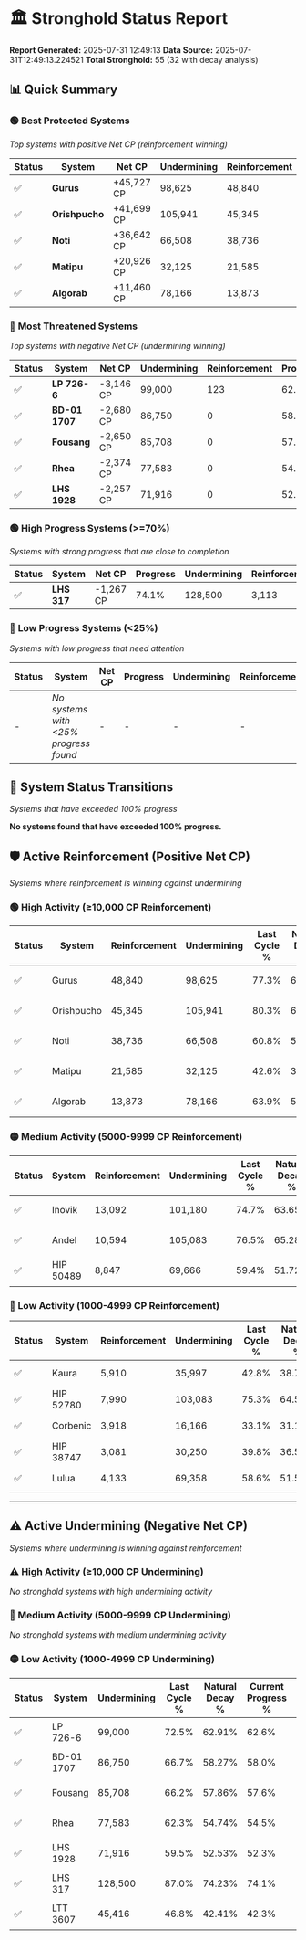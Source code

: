 # 🏛️ Stronghold Status Report

**Report Generated:** 2025-07-31 12:49:13
**Data Source:** 2025-07-31T12:49:13.224521
**Total Stronghold:** 55 (32 with decay analysis)

## 📊 Quick Summary

### 🟢 **Best Protected Systems**
*Top systems with positive Net CP (reinforcement winning)*

| Status | System | Net CP | Undermining | Reinforcement | Progress |
|--------|--------|--------|-------------|---------------|----------|
| ✅ | **Gurus** | +45,727 CP | 98,625 | 48,840 | 67.4% |
| ✅ | **Orishpucho** | +41,699 CP | 105,941 | 45,345 | 69.7% |
| ✅ | **Noti** | +36,642 CP | 66,508 | 38,736 | 54.1% |
| ✅ | **Matipu** | +20,926 CP | 32,125 | 21,585 | 39.4% |
| ✅ | **Algorab** | +11,460 CP | 78,166 | 13,873 | 56.1% |

### 🔴 **Most Threatened Systems**
*Top systems with negative Net CP (undermining winning)*

| Status | System | Net CP | Undermining | Reinforcement | Progress |
|--------|--------|--------|-------------|---------------|----------|
| ✅ | **LP 726-6** | -3,146 CP | 99,000 | 123 | 62.6% |
| ✅ | **BD-01 1707** | -2,680 CP | 86,750 | 0 | 58.0% |
| ✅ | **Fousang** | -2,650 CP | 85,708 | 0 | 57.6% |
| ✅ | **Rhea** | -2,374 CP | 77,583 | 0 | 54.5% |
| ✅ | **LHS 1928** | -2,257 CP | 71,916 | 0 | 52.3% |

### 🟢 **High Progress Systems (>=70%)**
*Systems with strong progress that are close to completion*

| Status | System | Net CP | Progress | Undermining | Reinforcement |
|--------|--------|--------|----------|-------------|---------------|
| ✅ | **LHS 317** | -1,267 CP | 74.1% | 128,500 | 3,113 |

### 🔴 **Low Progress Systems (<25%)**
*Systems with low progress that need attention*

| Status | System | Net CP | Progress | Undermining | Reinforcement |
|--------|--------|--------|----------|-------------|---------------|
| - | *No systems with <25% progress found* | - | - | - | - |
## 🔄 System Status Transitions
*Systems that have exceeded 100% progress*

**No systems found that have exceeded 100% progress.**

## 🛡️ Active Reinforcement (Positive Net CP)
*Systems where reinforcement is winning against undermining*

### 🟢 High Activity (≥10,000 CP Reinforcement)

| Status | System | Reinforcement | Undermining | Last Cycle % | Natural Decay % | Current Progress % | Current CP | Net CP | Activity |
|--------|--------|---------------|-------------|--------------|-----------------|-------------------|------------|--------|----------|
| ✅ | Gurus | 48,840 | 98,625 | 77.3% | 62.83% | 67.4% | 674,000 | +45,727 | 🟢 High Reinforcement |
| ✅ | Orishpucho | 45,345 | 105,941 | 80.3% | 65.53% | 69.7% | 697,000 | +41,699 | 🟢 High Reinforcement |
| ✅ | Noti | 38,736 | 66,508 | 60.8% | 50.44% | 54.1% | 541,000 | +36,642 | 🟢 High Reinforcement |
| ✅ | Matipu | 21,585 | 32,125 | 42.6% | 37.31% | 39.4% | 393,999 | +20,926 | 🟢 High Reinforcement |
| ✅ | Algorab | 13,873 | 78,166 | 63.9% | 54.95% | 56.1% | 561,000 | +11,460 | 🟢 High Reinforcement |

### 🟡 Medium Activity (5000-9999 CP Reinforcement)

| Status | System | Reinforcement | Undermining | Last Cycle % | Natural Decay % | Current Progress % | Current CP | Net CP | Activity |
|--------|--------|---------------|-------------|--------------|-----------------|-------------------|------------|--------|----------|
| ✅ | Inovik | 13,092 | 101,180 | 74.7% | 63.65% | 64.6% | 645,999 | +9,491 | 🟡 Medium Reinforcement |
| ✅ | Andel | 10,594 | 105,083 | 76.5% | 65.28% | 66.0% | 660,000 | +7,183 | 🟡 Medium Reinforcement |
| ✅ | HIP 50489 | 8,847 | 69,666 | 59.4% | 51.72% | 52.4% | 524,000 | +6,814 | 🟡 Medium Reinforcement |

### 🔴 Low Activity (1000-4999 CP Reinforcement)

| Status | System | Reinforcement | Undermining | Last Cycle % | Natural Decay % | Current Progress % | Current CP | Net CP | Activity |
|--------|--------|---------------|-------------|--------------|-----------------|-------------------|------------|--------|----------|
| ✅ | Kaura | 5,910 | 35,997 | 42.8% | 38.71% | 39.2% | 392,000 | +4,899 | 🔵 Low Reinforcement |
| ✅ | HIP 52780 | 7,990 | 103,083 | 75.3% | 64.53% | 65.0% | 650,000 | +4,694 | 🔵 Low Reinforcement |
| ✅ | Corbenic | 3,918 | 16,166 | 33.1% | 31.13% | 31.5% | 315,000 | +3,712 | 🔵 Low Reinforcement |
| ✅ | HIP 38747 | 3,081 | 30,250 | 39.8% | 36.56% | 36.8% | 368,000 | +2,417 | 🔵 Low Reinforcement |
| ✅ | Lulua | 4,133 | 69,358 | 58.6% | 51.51% | 51.7% | 517,000 | +1,888 | 🔵 Low Reinforcement |


---

## ⚠️ Active Undermining (Negative Net CP)
*Systems where undermining is winning against reinforcement*

### ⚠️ High Activity (≥10,000 CP Undermining)

*No stronghold systems with high undermining activity*

### 🔶 Medium Activity (5000-9999 CP Undermining)

*No stronghold systems with medium undermining activity*

### 🟡 Low Activity (1000-4999 CP Undermining)

| Status | System | Undermining | Last Cycle % | Natural Decay % | Current Progress % | Reinforcement | Current CP | Net CP | Activity |
|--------|--------|-------------|--------------|-----------------|-------------------|---------------|------------|--------|----------|
| ✅ | LP 726-6 | 99,000 | 72.5% | 62.91% | 62.6% | 123 | 626,000 | -3,146 | 🟡 Low Undermining |
| ✅ | BD-01 1707 | 86,750 | 66.7% | 58.27% | 58.0% | 0 | 580,000 | -2,680 | 🟡 Low Undermining |
| ✅ | Fousang | 85,708 | 66.2% | 57.86% | 57.6% | 0 | 576,000 | -2,650 | 🟡 Low Undermining |
| ✅ | Rhea | 77,583 | 62.3% | 54.74% | 54.5% | 0 | 545,000 | -2,374 | 🟡 Low Undermining |
| ✅ | LHS 1928 | 71,916 | 59.5% | 52.53% | 52.3% | 0 | 523,000 | -2,257 | 🟡 Low Undermining |
| ✅ | LHS 317 | 128,500 | 87.0% | 74.23% | 74.1% | 3,113 | 741,000 | -1,267 | 🟡 Low Undermining |
| ✅ | LTT 3607 | 45,416 | 46.8% | 42.41% | 42.3% | 0 | 423,000 | -1,135 | 🟡 Low Undermining |

